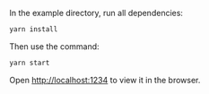In the example directory, run all dependencies:

```bash
yarn install
```

Then use the command:

```bash
yarn start
```

Open [http://localhost:1234](http://localhost:1234) to view it in the browser.
